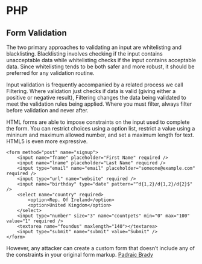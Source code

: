 # PHP
## Form Validation
The two primary approaches to validating an input are whitelisting and blacklisting. Blacklisting involves checking if the input contains unacceptable data while whitelisting checks if the input contains acceptable data. Since whitelisting tends to be both safer and more robust, it should be preferred for any validation routine. 

Input validation is frequently accompanied by a related process we call Filtering. Where validation just checks if data is valid (giving either a positive or negative result), Filtering changes the data being validated to meet the validation rules being applied. Where you must filter, always filter before validation and never after.

HTML forms are able to impose constraints on the input used to complete the form. You can restrict choices using a option list, restrict a value using a mininum and maximum allowed number, and set a maximum length for text. HTML5 is even more expressive. 
```
<form method="post" name="signup">
    <input name="fname" placeholder="First Name" required />
    <input name="lname" placeholder="Last Name" required />
    <input type="email" name="email" placeholder="someone@example.com" required />
    <input type="url" name="website" required />
    <input name="birthday" type="date" pattern="^d{1,2}/d{1,2}/d{2}$" />
    <select name="country" required>
        <option>Rep. Of Ireland</option>
        <option>United Kingdom</option>
    </select>
    <input type="number" size="3" name="countpets" min="0" max="100" value="1" required />
    <textarea name="foundus" maxlength="140"></textarea>
    <input type="submit" name="submit" value="Submit" />
</form>
```
However, any attacker can create a custom form that doesn’t include any of the constraints in your original form markup.
[Padraic Brady](http://phpsecurity.readthedocs.org/en/latest/Input-Validation.html)
